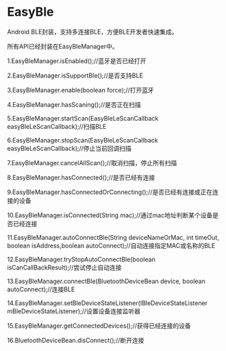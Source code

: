 # EasyBle
Android BLE封装，支持多连接BLE，方便BLE开发者快速集成。

所有API已经封装在EasyBleManager中。

1.EasyBleManager.isEnabled();//蓝牙是否已经打开

2.EasyBleManager.isSupportBle();//是否支持BLE

3.EasyBleManager.enable(boolean force);//打开蓝牙

4.EasyBleManager.hasScaning();//是否正在扫描

5.EasyBleManager.startScan(EasyBleLeScanCallback easyBleLeScanCallback);//扫描BLE

6.EasyBleManager.stopScan(EasyBleLeScanCallback easyBleLeScanCallback);//停止当前回调扫描

7.EasyBleManager.cancelAllScan();//取消扫描，停止所有扫描

8.EasyBleManager.hasConnected();//是否已经有连接

9.EasyBleManager.hasConnectedOrConnecting();//是否已经有连接或正在连接的设备

10.EasyBleManager.isConnected(String mac);//通过mac地址判断某个设备是否已经连接

11.EasyBleManager.autoConnectBle(String deviceNameOrMac, int timeOut, boolean isAddress,boolean autoConnect);//自动连接指定MAC或名称的BLE

12.EasyBleManager.tryStopAutoConnectBle(boolean isCanCallBackResult);//尝试停止自动连接

13.EasyBleManager.connectBle(BluetoothDeviceBean device, boolean autoConnect);//连接BLE

14.EasyBleManager.setBleDeviceStateListener(IBleDeviceStateListener mBleDeviceStateListener);//设置设备连接监听器

15.EasyBleManager.getConnectedDevices();//获得已经连接的设备

16.BluetoothDeviceBean.disConnect();//断开连接
